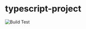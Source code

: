 # typescript-project
![Build Test](https://github.com/samualtnorman/typescript-project/workflows/Build%20Test/badge.svg)
